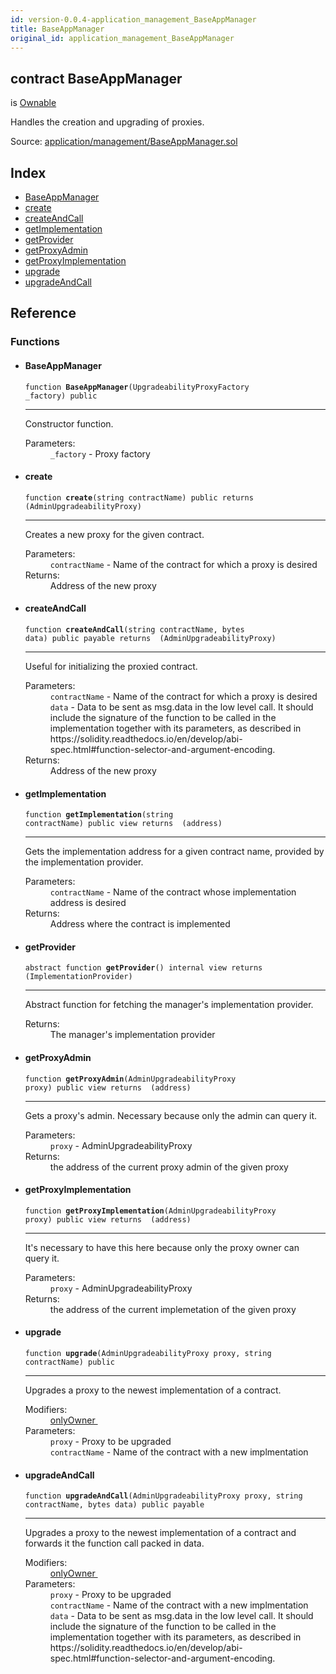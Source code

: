 ```yaml
---
id: version-0.0.4-application_management_BaseAppManager
title: BaseAppManager
original_id: application_management_BaseAppManager
---
```


<div class="contract-doc"><div class="contract"><h2 class="contract-header"><span class="contract-kind">contract</span> BaseAppManager</h2><p class="base-contracts"><span>is</span> <a href="ity_contracts_ownership_Ownable.html">Ownable</a></p><p class="description">Handles the creation and upgrading of proxies.</p><div class="source">Source: <a href="git+https://github.com/zeppelinos/zos-lib/blob/v0.1.12/contracts/application/management/BaseAppManager.sol" target="_blank">application/management/BaseAppManager.sol</a></div></div><div class="index"><h2>Index</h2><ul><li><a href="application_management_BaseAppManager.html#BaseAppManager">BaseAppManager</a></li><li><a href="application_management_BaseAppManager.html#create">create</a></li><li><a href="application_management_BaseAppManager.html#createAndCall">createAndCall</a></li><li><a href="application_management_BaseAppManager.html#getImplementation">getImplementation</a></li><li><a href="application_management_BaseAppManager.html#getProvider">getProvider</a></li><li><a href="application_management_BaseAppManager.html#getProxyAdmin">getProxyAdmin</a></li><li><a href="application_management_BaseAppManager.html#getProxyImplementation">getProxyImplementation</a></li><li><a href="application_management_BaseAppManager.html#upgrade">upgrade</a></li><li><a href="application_management_BaseAppManager.html#upgradeAndCall">upgradeAndCall</a></li></ul></div><div class="reference"><h2>Reference</h2><div class="functions"><h3>Functions</h3><ul><li><div class="item function"><span id="BaseAppManager" class="anchor-marker"></span><h4 class="name">BaseAppManager</h4><div class="body"><code class="signature">function <strong>BaseAppManager</strong><span>(UpgradeabilityProxyFactory _factory) </span><span>public </span></code><hr/><div class="description"><p>Constructor function.</p></div><dl><dt><span class="label-parameters">Parameters:</span></dt><dd><div><code>_factory</code> - Proxy factory</div></dd></dl></div></div></li><li><div class="item function"><span id="create" class="anchor-marker"></span><h4 class="name">create</h4><div class="body"><code class="signature">function <strong>create</strong><span>(string contractName) </span><span>public </span><span>returns  (AdminUpgradeabilityProxy) </span></code><hr/><div class="description"><p>Creates a new proxy for the given contract.</p></div><dl><dt><span class="label-parameters">Parameters:</span></dt><dd><div><code>contractName</code> - Name of the contract for which a proxy is desired</div></dd><dt><span class="label-return">Returns:</span></dt><dd>Address of the new proxy</dd></dl></div></div></li><li><div class="item function"><span id="createAndCall" class="anchor-marker"></span><h4 class="name">createAndCall</h4><div class="body"><code class="signature">function <strong>createAndCall</strong><span>(string contractName, bytes data) </span><span>public </span><span>payable </span><span>returns  (AdminUpgradeabilityProxy) </span></code><hr/><div class="description"><p>Useful for initializing the proxied contract.</p></div><dl><dt><span class="label-parameters">Parameters:</span></dt><dd><div><code>contractName</code> - Name of the contract for which a proxy is desired</div><div><code>data</code> - Data to be sent as msg.data in the low level call. It should include the signature of the function to be called in the implementation together with its parameters, as described in https://solidity.readthedocs.io/en/develop/abi-spec.html#function-selector-and-argument-encoding.</div></dd><dt><span class="label-return">Returns:</span></dt><dd>Address of the new proxy</dd></dl></div></div></li><li><div class="item function"><span id="getImplementation" class="anchor-marker"></span><h4 class="name">getImplementation</h4><div class="body"><code class="signature">function <strong>getImplementation</strong><span>(string contractName) </span><span>public </span><span>view </span><span>returns  (address) </span></code><hr/><div class="description"><p>Gets the implementation address for a given contract name, provided by the implementation provider.</p></div><dl><dt><span class="label-parameters">Parameters:</span></dt><dd><div><code>contractName</code> - Name of the contract whose implementation address is desired</div></dd><dt><span class="label-return">Returns:</span></dt><dd>Address where the contract is implemented</dd></dl></div></div></li><li><div class="item function"><span id="getProvider" class="anchor-marker"></span><h4 class="name">getProvider</h4><div class="body"><code class="signature"><span>abstract </span>function <strong>getProvider</strong><span>() </span><span>internal </span><span>view </span><span>returns  (ImplementationProvider) </span></code><hr/><div class="description"><p>Abstract function for fetching the manager&#x27;s implementation provider.</p></div><dl><dt><span class="label-return">Returns:</span></dt><dd>The manager&#x27;s implementation provider</dd></dl></div></div></li><li><div class="item function"><span id="getProxyAdmin" class="anchor-marker"></span><h4 class="name">getProxyAdmin</h4><div class="body"><code class="signature">function <strong>getProxyAdmin</strong><span>(AdminUpgradeabilityProxy proxy) </span><span>public </span><span>view </span><span>returns  (address) </span></code><hr/><div class="description"><p>Gets a proxy&#x27;s admin. Necessary because only the admin can query it.</p></div><dl><dt><span class="label-parameters">Parameters:</span></dt><dd><div><code>proxy</code> - AdminUpgradeabilityProxy</div></dd><dt><span class="label-return">Returns:</span></dt><dd>the address of the current proxy admin of the given proxy</dd></dl></div></div></li><li><div class="item function"><span id="getProxyImplementation" class="anchor-marker"></span><h4 class="name">getProxyImplementation</h4><div class="body"><code class="signature">function <strong>getProxyImplementation</strong><span>(AdminUpgradeabilityProxy proxy) </span><span>public </span><span>view </span><span>returns  (address) </span></code><hr/><div class="description"><p>It&#x27;s necessary to have this here because only the proxy owner can query it.</p></div><dl><dt><span class="label-parameters">Parameters:</span></dt><dd><div><code>proxy</code> - AdminUpgradeabilityProxy</div></dd><dt><span class="label-return">Returns:</span></dt><dd>the address of the current implemetation of the given proxy</dd></dl></div></div></li><li><div class="item function"><span id="upgrade" class="anchor-marker"></span><h4 class="name">upgrade</h4><div class="body"><code class="signature">function <strong>upgrade</strong><span>(AdminUpgradeabilityProxy proxy, string contractName) </span><span>public </span></code><hr/><div class="description"><p>Upgrades a proxy to the newest implementation of a contract.</p></div><dl><dt><span class="label-modifiers">Modifiers:</span></dt><dd><a href="ity_contracts_ownership_Ownable.html#onlyOwner">onlyOwner </a></dd><dt><span class="label-parameters">Parameters:</span></dt><dd><div><code>proxy</code> - Proxy to be upgraded</div><div><code>contractName</code> - Name of the contract with a new implmentation</div></dd></dl></div></div></li><li><div class="item function"><span id="upgradeAndCall" class="anchor-marker"></span><h4 class="name">upgradeAndCall</h4><div class="body"><code class="signature">function <strong>upgradeAndCall</strong><span>(AdminUpgradeabilityProxy proxy, string contractName, bytes data) </span><span>public </span><span>payable </span></code><hr/><div class="description"><p>Upgrades a proxy to the newest implementation of a contract and forwards it the function call packed in data.</p></div><dl><dt><span class="label-modifiers">Modifiers:</span></dt><dd><a href="ity_contracts_ownership_Ownable.html#onlyOwner">onlyOwner </a></dd><dt><span class="label-parameters">Parameters:</span></dt><dd><div><code>proxy</code> - Proxy to be upgraded</div><div><code>contractName</code> - Name of the contract with a new implmentation</div><div><code>data</code> - Data to be sent as msg.data in the low level call. It should include the signature of the function to be called in the implementation together with its parameters, as described in https://solidity.readthedocs.io/en/develop/abi-spec.html#function-selector-and-argument-encoding.</div></dd></dl></div></div></li></ul></div></div></div>
